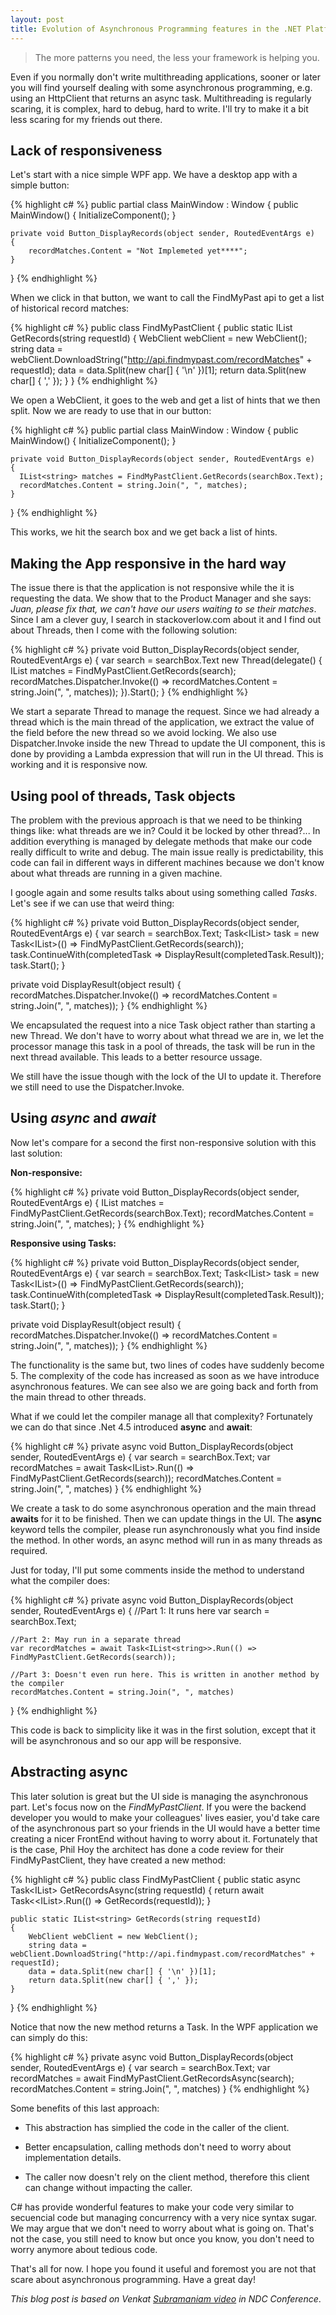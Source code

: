 ```yaml
---
layout: post
title: Evolution of Asynchronous Programming features in the .NET Platform
---
```


> The more patterns you need, the less your framework is helping you.

Even if you normally don't write multithreading applications, sooner or later you will find yourself dealing with some asynchronous programming, 
e.g. using an HttpClient that returns an async task. 
Multithreading is regularly scaring, it is complex, hard to debug, hard to write. I'll try to make it a bit less scaring for my friends out there.

## Lack of responsiveness

Let's start with a nice simple WPF app. We have a desktop app with a simple button:

{% highlight c# %}
public partial class MainWindow : Window
{
    public MainWindow()
    {
        InitializeComponent();
    }

    private void Button_DisplayRecords(object sender, RoutedEventArgs e)
    {
        recordMatches.Content = "Not Implemeted yet****";
    }
}
{% endhighlight %}

When we click in that button, we want to call the FindMyPast api to get a list of historical record matches:
    
{% highlight c# %}
public class FindMyPastClient
{
    public static IList<string> GetRecords(string requestId)
    {
        WebClient webClient = new WebClient();
        string data = webClient.DownloadString("http://api.findmypast.com/recordMatches" + requestId);
        data = data.Split(new char[] { '\n' })[1];
        return data.Split(new char[] { ',' });
    }
}
{% endhighlight %}

We open a WebClient, it goes to the web and get a list of hints that we then split.
Now we are ready to use that in our button:

{% highlight c# %}
public partial class MainWindow : Window
{
    public MainWindow()
    {
        InitializeComponent();
    }
    
    private void Button_DisplayRecords(object sender, RoutedEventArgs e)
    {
      IList<string> matches = FindMyPastClient.GetRecords(searchBox.Text);
      recordMatches.Content = string.Join(", ", matches);
    }
}
{% endhighlight %}

This works, we hit the search box and we get back a list of hints. 

## Making the App responsive in the hard way

The issue there is that the application is not responsive while the it is requesting the data.
We show that to the Product Manager and she says: _Juan, please fix that, we can't have our users waiting to se their matches_.
Since I am a clever guy, I search in stackoverlow.com about it and I find out about Threads, then I come with the following solution:

{% highlight c# %}
private void Button_DisplayRecords(object sender, RoutedEventArgs e)
{
  var search = searchBox.Text
  new Thread(delegate()
  {
    IList<string> matches = FindMyPastClient.GetRecords(search);
    recordMatches.Dispatcher.Invoke(() => recordMatches.Content = string.Join(", ", matches));
  }).Start();
}
{% endhighlight %}

We start a separate Thread to manage the request. Since we had already a thread which is the main thread of the application, we extract the value of the field before the new thread so we avoid locking.
We also use Dispatcher.Invoke inside the new Thread to update the UI component, this is done by providing a Lambda expression that will run in the UI thread.
This is working and it is responsive now.

## Using pool of threads, Task objects

The problem with the previous approach is that we need to be thinking things like: what threads are we in? Could it be locked by other thread?...
In addition everything is managed by delegate methods that make our code really difficult to write and debug.
The main issue really is predictability, this code can fail in different ways in different machines because we don't know about what threads are running in a given machine.

I google again and some results talks about using something called _Tasks_. Let's see if we can use that weird thing:

{% highlight c# %}
private void Button_DisplayRecords(object sender, RoutedEventArgs e)
{
    var search = searchBox.Text;
    Task<IList<string>> task = new Task<IList<string>>(() => FindMyPastClient.GetRecords(search));
    task.ContinueWith(completedTask => DisplayResult(completedTask.Result));
    task.Start();
}

private void DisplayResult(object result)
{
    recordMatches.Dispatcher.Invoke(() => recordMatches.Content = string.Join(", ", matches));
}
{% endhighlight %}

We encapsulated the request into a nice Task object rather than starting a new Thread. We don't have to worry about what thread we are in, we let the processor manage this task in a pool of threads, the task will be run in the next thread available. 
This leads to a better resource ussage.

We still have the issue though with the lock of the UI to update it. Therefore we still need to use the Dispatcher.Invoke.

## Using _async_ and _await_

Now let's compare for a second the first non-responsive solution with this last solution:

**Non-responsive:**

{% highlight c# %}
private void Button_DisplayRecords(object sender, RoutedEventArgs e)
{
  IList<string> matches = FindMyPastClient.GetRecords(searchBox.Text);
  recordMatches.Content = string.Join(", ", matches);
}
{% endhighlight %}

**Responsive using Tasks:**

{% highlight c# %}
private void Button_DisplayRecords(object sender, RoutedEventArgs e)
{
    var search = searchBox.Text;
    Task<IList<string>> task = new Task<IList<string>>(() => FindMyPastClient.GetRecords(search));
    task.ContinueWith(completedTask => DisplayResult(completedTask.Result));
    task.Start();
}

private void DisplayResult(object result)
{
    recordMatches.Dispatcher.Invoke(() => recordMatches.Content = string.Join(", ", matches));
}
{% endhighlight %}

The functionality is the same but, two lines of codes have suddenly become 5. The complexity of the code has increased as soon as we have introduce asynchronous features.
We can see also we are going back and forth from the main thread to other threads. 

What if we could let the compiler manage all that complexity? Fortunately we can do that since .Net 4.5 introduced **async** and **await**:

{% highlight c# %}
private async void Button_DisplayRecords(object sender, RoutedEventArgs e)
{
    var search = searchBox.Text;
    var recordMatches = await Task<IList<string>>.Run(() => FindMyPastClient.GetRecords(search));
    recordMatches.Content = string.Join(", ", matches)
}
{% endhighlight %}

We create a task to do some asynchronous operation and the main thread **awaits** for it to be finished. Then we can update things in the UI.
The **async** keyword tells the compiler, please run asynchronously what you find inside the method. In other words, an async method will run in as many threads as required.

Just for today, I'll put some comments inside the method to understand what the compiler does:

{% highlight c# %}
private async void Button_DisplayRecords(object sender, RoutedEventArgs e)
{
    //Part 1: It runs here
    var search = searchBox.Text;
    
    //Part 2: May run in a separate thread
    var recordMatches = await Task<IList<string>>.Run(() => FindMyPastClient.GetRecords(search));
    
    //Part 3: Doesn't even run here. This is written in another method by the compiler
    recordMatches.Content = string.Join(", ", matches)
}
{% endhighlight %}

This code is back to simplicity like it was in the first solution, except that it will be asynchronous and so our app will be responsive.

## Abstracting async

This later solution is great but the UI side is managing the asynchronous part. Let's focus now on the _FindMyPastClient_. If you were the backend developer you would to make your colleagues' lives easier, you'd take care of the asynchronous part so your friends in the UI would have a better time creating a nicer FrontEnd without having to worry about it.
Fortunately that is the case, Phil Hoy the architect has done a code review for their FindMyPastClient, they have created a new method:

{% highlight c# %}
public class FindMyPastClient
{
    public static async Task<IList<string>> GetRecordsAsync(string requestId)
    {
        return await Task<<IList<string>>.Run(() => GetRecords(requestId));
    }
    
    public static IList<string> GetRecords(string requestId)
    {
        WebClient webClient = new WebClient();
        string data = webClient.DownloadString("http://api.findmypast.com/recordMatches" + requestId);
        data = data.Split(new char[] { '\n' })[1];
        return data.Split(new char[] { ',' });
    }
}
{% endhighlight %}

Notice that now the new method returns a Task. In the WPF application we can simply do this:

{% highlight c# %}
private async void Button_DisplayRecords(object sender, RoutedEventArgs e)
{
    var search = searchBox.Text;
    var recordMatches = await FindMyPastClient.GetRecordsAsync(search);
    recordMatches.Content = string.Join(", ", matches)
}
{% endhighlight %}

Some benefits of this last approach:

- This abstraction has simplied the code in the caller of the client.

- Better encapsulation, calling methods don't need to worry about implementation details.

- The caller now doesn't rely on the client method, therefore this client can change without impacting the caller.

C# has provide wonderful features to make your code very similar to secuencial code but managing concurrency with a very nice syntax sugar. We may argue that we don't need to worry about what is going on. That's not the case, you still need to know but once you know, you don't need to worry anymore about tedious code.

That's all for now. I hope you found it useful and foremost you are not that scare about asynchronous programming.
Have a great day!


_This blog post is based on Venkat [Subramaniam video](https://vimeo.com/68320505) in NDC Conference_.
